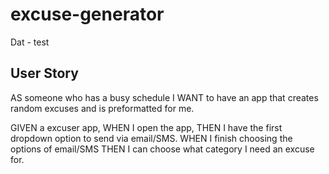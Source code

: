 # excuse-generator

Dat - test

## User Story 
AS someone who has a busy schedule 
I WANT to have an app that creates random excuses and is preformatted for me.

GIVEN a excuser app,
WHEN I open the app, THEN I have the first dropdown option to send via email/SMS. 
WHEN I finish choosing the options of email/SMS THEN I can choose what category I need an excuse for.


